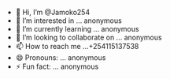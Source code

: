 - 👋 Hi, I’m @Jamoko254
- 👀 I’m interested in ... anonymous 
- 🌱 I’m currently learning ... anonymous 
- 💞️ I’m looking to collaborate on ... anonymous 
- 📫 How to reach me ...+254115137538
- 😄 Pronouns: ... anonymous 
- ⚡ Fun fact: ... anonymous 

<!---
Jamoko254/Jamoko254 is a ✨ special ✨ repository because its `README.md` (this file) appears on your GitHub profile.
You can click the Preview link to take a look at your changes.
--->
